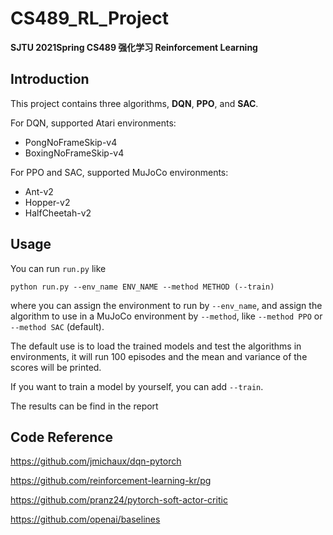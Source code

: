 # CS489_RL_Project

**SJTU 2021Spring CS489 强化学习 Reinforcement Learning**

## Introduction

This project contains three algorithms, **DQN**, **PPO**, and **SAC**.

For DQN, supported Atari environments:

- PongNoFrameSkip-v4
- BoxingNoFrameSkip-v4

For PPO and SAC, supported MuJoCo environments:

- Ant-v2
- Hopper-v2
- HalfCheetah-v2

## Usage

You can run ```run.py``` like 

```python run.py --env_name ENV_NAME --method METHOD (--train)```

where you can assign the environment to run by ```--env_name```,  and assign the algorithm to use in a MuJoCo environment by ```--method```, like ```--method PPO``` or ```--method SAC``` (default).

The default use is to load the trained models and test the algorithms in environments,  it will run 100 episodes and the mean and variance of the scores will be printed.

If you want to train a model by yourself, you can add ```--train```.

The results can be find in the report [](./Report.pdf)

## Code Reference

https://github.com/jmichaux/dqn-pytorch

https://github.com/reinforcement-learning-kr/pg

https://github.com/pranz24/pytorch-soft-actor-critic

https://github.com/openai/baselines
